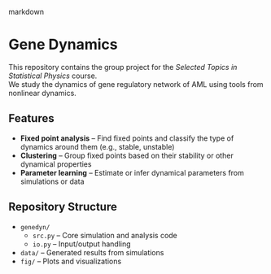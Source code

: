 markdown
# Gene Dynamics

This repository contains the group project for the *Selected Topics in Statistical Physics* course.  
We study the dynamics of gene regulatory network of AML using tools from nonlinear dynamics.

## Features
- **Fixed point analysis** – Find fixed points and classify the type of dynamics around them (e.g., stable, unstable)
- **Clustering** – Group fixed points based on their stability or other dynamical properties
- **Parameter learning** – Estimate or infer dynamical parameters from simulations or data

## Repository Structure
- `genedyn/`
  - `src.py` – Core simulation and analysis code
  - `io.py` – Input/output handling 
- `data/` – Generated results from simulations
- `fig/` – Plots and visualizations

